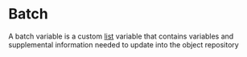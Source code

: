 Batch
=====

A batch variable is a custom [list](https://opendatadsl.atlassian.net/wiki/spaces/DOCUMENTAT/pages/2785465/List) variable that contains variables and supplemental information needed to update into the object repository
